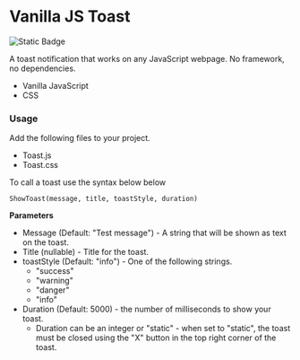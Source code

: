 # Vanilla JS Toast

![Static Badge](https://img.shields.io/badge/JavaScript-blue?logo=javascript&logoColor=f5f5f5)

A toast notification that works on any JavaScript webpage. No framework, no dependencies.

- Vanilla JavaScript
- CSS

### Usage

Add the following files to your project.

- Toast.js
- Toast.css

To call a toast use the syntax below below

```
ShowToast(message, title, toastStyle, duration)
```

**Parameters**

- Message (Default: "Test message") - A string that will be shown as text on the toast.
- Title (nullable) - Title for the toast.
- toastStyle (Default: "info") - One of the following strings.
  - "success"
  - "warning"
  - "danger"
  - "info"
- Duration (Default: 5000) - the number of milliseconds to show your toast.
  - Duration can be an integer or "static" - when set to "static", the toast must be closed using the "X" button in the top right corner of the toast.
